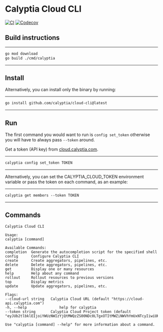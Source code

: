 
# Calyptia Cloud CLI

[![CI](https://github.com/calyptia/cloud-cli/actions/workflows/ci.yml/badge.svg)](https://github.com/calyptia/cloud-cli/actions/workflows/ci.yml)
[![Codecov](https://codecov.io/gh/calyptia/cloud-cli/branch/main/graph/badge.svg?token=TY36W7B87A)](https://codecov.io/gh/calyptia/cloud-cli)

## Build instructions

---

```markdown
go mod download
go build ./cmd/calyptia
```

---

## Install

Alternatively, you can install only the binary by running:

---

```markdown
go install github.com/calyptia/cloud-cli@latest
```

---

## Run

The first command you would want to run is `config set_token` otherwise
you will have to always pass `--token` around.

Get a token (API key) from [cloud.calyptia.com](https://cloud.calyptia.com).

---

```markdown
calyptia config set_token TOKEN
```

---

Alternatively, you can set the CALYPTIA_CLOUD_TOKEN environment variable or
pass the token on each command, as an example:

---

```markdown
calyptia get members --token TOKEN
```

---

## Commands

```shell
Calyptia Cloud CLI

Usage:
calyptia [command]

Available Commands:
completion  Generate the autocompletion script for the specified shell
config      Configure Calyptia CLI
create      Create aggregators, pipelines, etc.
delete      Delete aggregators, pipelines, etc.
get         Display one or many resources
help        Help about any command
rollout     Rollout resources to previous versions
top         Display metrics
update      Update aggregators, pipelines, etc.

Flags:
--cloud-url string   Calyptia Cloud URL (default "https://cloud-api.calyptia.com")
-h, --help               help for calyptia
--token string       Calyptia Cloud Project token (default "eyJUb2tlbklEIjoiYWUzNWIzYjQtMWQzZS00NDc0LTgxOTItMWZiNWVhYmUxNTcyIiwiUHJvamVjdElEIjoiM2FlZTlhMmMtMDQwNi00NDkxLTgzNmMtMzYxZjk1ZmU2MTMzIn0.zHxzlUAKo8nl6s4_yyN17HjYNWOfBnlenv2niXywzYh98VJofKtHr3pnEizjO6U2")

Use "calyptia [command] --help" for more information about a command.

```
